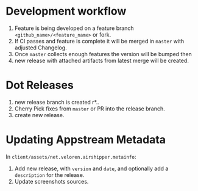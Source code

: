 # Development workflow

1. Feature is being developed on a feature branch `<github_name>/<feature_name>` or fork.
2. If CI passes and feature is complete it will be merged in `master` with adjusted Changelog.
3. Once `master` collects enough features the version will be bumped then
4. new release with attached artifacts from latest merge will be created.

# Dot Releases

1. new release branch is created r*.*.*
2. Cherry Pick fixes from `master` or PR into the release branch.
3. create new release.


# Updating Appstream Metadata

In `client/assets/net.veloren.airshipper.metainfo`:
1. Add new release, with `version` and `date`, and optionally add a `description` for the release.
2. Update screenshots sources.
